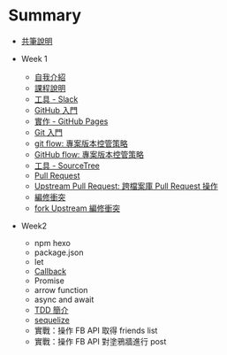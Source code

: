 # Summary

- [共筆說明](./contribute/README.md)

- Week 1
  - [自我介紹](./selfIntroduction/README.md)
  - [課程說明](./programIntro/README.md)
  - [工具 - Slack](tools/slack/README.md)
  - [GitHub 入門](vcs/github/README.md)
  * [實作 - GitHub Pages](vcs/lab-github-pages/README.md)
  * [Git 入門](vcs/git/README.md)
  * [git flow: 專案版本控管策略](vcs/git/flow/README.md)
  * [GitHub flow: 專案版本控管策略](./vcs/git/githubflow//README.md)
  * [工具 - SourceTree](tools/sourcetree/README.md)
  * [Pull Request](vcs/git/pull-request/README.md)
  * [Upstream Pull Request: 跨檔案庫 Pull Request 操作](./vcs/git/upstreamPullRequest/README.md)
  * [編修衝突](vcs/git/conflict/README.md)
  * [fork Upstream 編修衝突](./vcs/git/forkUpstreamConflict/README.md)

- Week2
  * npm hexo
  * package.json
  * let
  * [Callback](./callback/README.md)
  * Promise
  * arrow function
  * async and await
  * [TDD 簡介](./tdd/mocha/README.md)
  * [sequelize](./sequelize/README.md)
  * 實戰：操作 FB API 取得 friends list
  * 實戰：操作 FB API 對塗鴉牆進行 post
